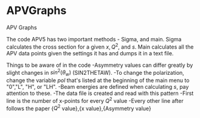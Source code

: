 # APVGraphs
APV Graphs

The code APV5 has two important methods - Sigma, and main. Sigma calculates the cross section for a given $x, Q^2$, and $s$. Main calculates all the APV data points given the settings it has and dumps it in a text file.

Things to be aware of in the code
  -Asymmetry values can differ greatly by slight changes in $sin^2(\theta_w)$ (SIN2THETAW). 
  -To change the polarization, change the variable $pol$ that's listed at the beginning of the main menu to "0","L", "H", or "LH". 
  -Beam energies are defined when calculating $s$, pay attention to these.
  -The data file is created and read with this pattern
      -First line is the number of x-points for every $Q^2$ value
      -Every other line after follows the paper \{$Q^2$ value\},\{x value\},\{Asymmetry value\}
